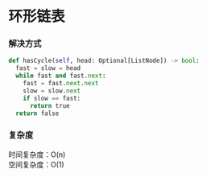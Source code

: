 # 环形链表

### 解决方式

```python
def hasCycle(self, head: Optional[ListNode]) -> bool:
  fast = slow = head
  while fast and fast.next:
    fast = fast.next.next
    slow = slow.next
    if slow == fast:
      return true
  return false
```

### 复杂度

时间复杂度：O(n) <br/>
空间复杂度：O(1)
